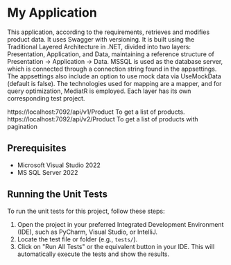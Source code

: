 # My Application
This application, according to the requirements, retrieves and modifies product data. It uses Swagger with versioning. It is built using the Traditional Layered Architecture in .NET, divided into two layers: Presentation, Application, and Data, maintaining a reference structure of Presentation -> Application -> Data. MSSQL is used as the database server, which is connected through a connection string found in the appsettings. The appsettings also include an option to use mock data via UseMockData (default is false). The technologies used for mapping are a mapper, and for query optimization, MediatR is employed. Each layer has its own corresponding test project. 

https://localhost:7092/api/v1/Product To get a list of products.
https://localhost:7092/api/v2/Product To get a list of products with pagination

## Prerequisites
- Microsoft Visual Studio 2022 
- MS SQL Server 2022

## Running the Unit Tests
To run the unit tests for this project, follow these steps:

1. Open the project in your preferred Integrated Development Environment (IDE), such as PyCharm, Visual Studio, or IntelliJ.
2. Locate the test file or folder (e.g., `tests/`).
3. Click on "Run All Tests" or the equivalent button in your IDE. This will automatically execute the tests and show the results.

